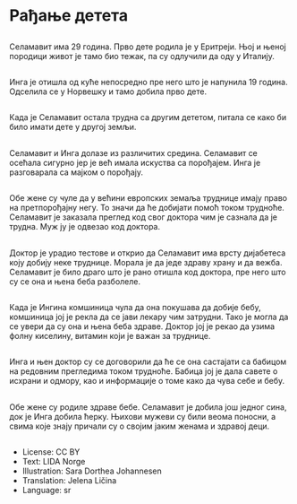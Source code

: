 # Рађање детета

##
Селамавит има 29 година. Прво дете родила је у Еритреји. Њој и њеној породици живот је тамо био тежак, па су одлучили да оду у Италију.

##
Инга је отишла од куће непосредно пре него што је напунила 19 година. Одселила се у Норвешку и тамо добила прво дете.

##
Када је Селамавит остала трудна са другим дететом, питала се како би било имати дете у другој земљи.

##
Селамавит и Инга долазе из различитих средина. Селамавит се осећала сигурно јер је већ имала искуства са порођајем. Инга је разговарала са мајком о порођају.

##
Обе жене су чуле да у већини европских земаља труднице имају право на претпорођајну негу. То значи да ће добијати помоћ током трудноће. Селамавит је заказала преглед код свог доктора чим је сазнала да је трудна. Муж ју је одвезао код доктора.

##
Доктор је урадио тестове и открио да Селамавит има врсту дијабетеса коју добију неке труднице. Морала је да једе здраву храну и да вежба. Селамавит је било драго што је рано отишла код доктора, пре него што су се она и њена беба разболеле.

##
Када је Ингина комшиница чула да она покушава да добије бебу, комшиница јој је рекла да се јави лекару чим затрудни. Тако је могла да се увери да су она и њена беба здраве. Доктор јој је рекао да узима фолну киселину, витамин који је важан за труднице.

##
Инга и њен доктор су се договорили да ће се она састајати са бабицом на редовним прегледима током трудноће. Бабица јој је дала савете о исхрани и одмору, као и информације о томе како да чува себе и бебу.

##
Обе жене су родиле здраве бебе. Селамавит је добила још једног сина, док је Инга добила ћерку. Њихови мужеви су били веома поносни, а свима које знају причали су о својим јаким женама и здравој деци.

##
* License: CC BY
* Text: LIDA Norge
* Illustration: Sara Dorthea Johannesen
* Translation: Jelena Ličina
* Language: sr
